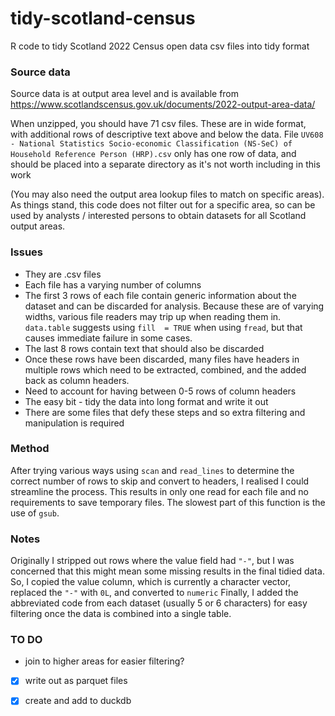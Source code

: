 # tidy-scotland-census
R code to tidy Scotland 2022 Census open data csv files into tidy format

### Source data 
Source data is at output area level and is available from https://www.scotlandscensus.gov.uk/documents/2022-output-area-data/

When unzipped, you should have 71 csv files. These are in wide format, with additional rows of descriptive text above and below the data.
File `UV608 - National Statistics Socio-economic Classification (NS-SeC) of Household Reference Person (HRP).csv` only has one row of data, and should be placed into a separate directory as it's not worth including in this work

(You may also need the output area lookup files to match on specific areas).
As things stand, this code does not filter out for a specific area, so can be used by analysts / interested persons to obtain datasets for all Scotland output areas.

### Issues
- They are .csv files
- Each file has a varying number of columns
- The first 3 rows of each file contain generic information about the dataset and can be discarded for analysis. Because these are of varying widths, various file readers may trip up when reading them in. `data.table` suggests using `fill  = TRUE` when using `fread`, but that causes immediate failure in some cases.
- The last 8 rows contain text that should also be discarded
- Once these rows have been discarded, many files have headers in multiple rows which need to be extracted, combined, and the added back as column headers.
- Need to account for having between 0-5 rows of column headers
- The easy bit -  tidy the data into long format and write it out
- There are some files that defy these steps and so extra filtering and manipulation is required

### Method
After trying various ways using `scan` and `read_lines` to determine the correct number of rows to skip and convert to headers, I realised I could streamline the process.
This results in only one read for each file and no requirements to save temporary files.
The slowest part of this function is the use of `gsub`. 

### Notes
Originally I stripped out rows where the value field had `"-"`, but I was concerned that this might mean some missing results in the final tidied data.
So, I copied the value column, which is currently a character vector, replaced the `"-"` with `0L`, and converted to `numeric`
Finally, I added the abbreviated code from each dataset (usually 5 or 6 characters) for easy filtering once the data is combined into a single table. 

### TO DO
- join to higher areas for easier filtering?
- [x] write out as parquet files
- [x] create and add to duckdb 

